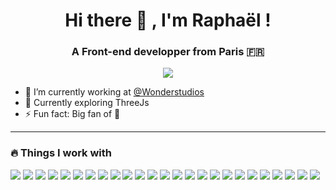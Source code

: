 <h1 align="center">Hi there 👋  , I'm Raphaël !</h1>
<h3 align="center">A Front-end developper from Paris 🇫🇷</h3>
<p align="center">
    <a href="https://github.com/antonkomarev/github-profile-views-counter">
        <img src="https://komarev.com/ghpvc/?username=your-github-username&style=flat-square">
    </a>
</p>

- 🌱 I’m currently working at <a href="https://www.wonderstudios.com" target="_blank">@Wonderstudios</a>
- 🚀 Currently exploring ThreeJs
- ⚡ Fun fact: Big fan of 🍔

------
### 🔥 Things I work with

<p>
    <img src="https://img.shields.io/badge/React-45b8d8?style=flat-square&logo=react&logoColor=61DAFB" />
    <img src="https://img.shields.io/badge/Vue.js-8DD6F9?style=flat-square&logo=vuedotjs&logoColor=4FC08D" />
    <img src="https://img.shields.io/badge/TypeScript-46a2f1?style=flat-square&logo=typescript&logoColor=white" />
    <img src="https://img.shields.io/badge/JavaScript-2088FF?style=flat-square&logo=javascript&logoColor=F7DF1E" />
    <img src="https://img.shields.io/badge/ThreeJs-1a73e8?style=flat-square&logo=three.js&logoColor=white" />
    <img src="https://img.shields.io/badge/Node.js-007ACC?style=flat-square&logo=nodedotjs&logoColor=white" />
    <img src="https://img.shields.io/badge/Express.js-5849BE?style=flat-square&logo=express&logoColor=white" />
    <img src="https://img.shields.io/badge/HTML5-311C87?style=lat-square&logo=html5&logoColor=white" />
    <img src="https://img.shields.io/badge/Sass-430098?style=flat-square&logo=sass&logoColor=white" />
    <img src="https://img.shields.io/badge/CSS3-764ABC?style=flat-square&logo=css3&logoColor=white" />
    <img src="https://img.shields.io/badge/json-B7178C?style=flat-square&logo=json&logoColor=white" />
    <img src="https://img.shields.io/badge/MySQL-E10098?style=flat-square&logo=mysql&logoColor=white" />
    <img src="https://img.shields.io/badge/Webpack-CC6699?style=flat-square&logo=Webpack&logoColor=white" />
    <img src="https://img.shields.io/badge/Babel-db7092?style=flat-square&logo=babel&logoColor=black" />
    <img src="https://img.shields.io/badge/Yarn-F05032?style=flat-square&logo=yarn&logoColor=white" />
    <img src="https://img.shields.io/badge/npm-ea2845?style=flat-square&logo=npm&logoColor=white" />
    <img src="https://img.shields.io/badge/prettier-DD0031?style=flat-square&logo=prettier&logoColor=F7BA3E" />
    <img src="https://img.shields.io/badge/GitHub-CB3837?style=flat-square&logo=github&logoColor=white" />
    <img src="https://img.shields.io/badge/mac%20os-E34F26?style=flat-square&logo=apple&logoColor=white" />
    <img src="https://img.shields.io/badge/Netlify-FB542B?style=flat-square&logo=netlify&logoColor=white" />
    <img src="https://img.shields.io/badge/Windows-EC4A3F?style=flat-square&logo=windows&logoColor=white" />
    <img src="https://img.shields.io/badge/Postman-F9A03C?style=flat-square&logo=Postman&logoColor=white" />
    <img src="https://img.shields.io/badge/Adobe%20Photoshop-F7B93E?style=flat-square&logo=Adobe%20Photoshop&logoColor=black" />
    <img src="https://img.shields.io/badge/Figma-13aa52?style=flat-square&logo=figma&logoColor=white" />
    <img src="https://img.shields.io/badge/Burger%20King-43853d?style=flat-square&logo=Burger%20King&logoColor=white" />
</p>
